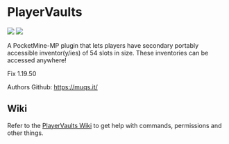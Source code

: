 # PlayerVaults
[![](https://poggit.pmmp.io/shield.dl.total/PlayerVaults)](https://poggit.pmmp.io/ci/AnasMCP/PlayerVaults)
[![](https://poggit.pmmp.io/shield.api/PlayerVaults)](https://poggit.pmmp.io/ci/AnasMCP/PlayerVaults)


A PocketMine-MP plugin that lets players have secondary portably accessible inventor(y/ies) of 54 slots in size. These inventories can be accessed anywhere!

Fix 1.19.50

Authors Github: https://muqs.it/

## Wiki
Refer to the [PlayerVaults Wiki](https://github.com/Muqsit/PlayerVaults/wiki) to get help with commands, permissions and other things.
